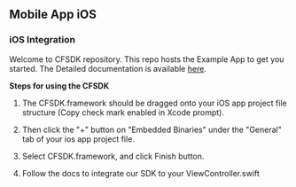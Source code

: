## Mobile App iOS
### iOS Integration

Welcome to CFSDK repository. This repo hosts the Example App to get you started.
The Detailed documentation is available [here](https://docs.cashfree.com/docs/ios/guide/).

<b> Steps for using the CFSDK </b>

1.  The CFSDK.framework should be dragged onto your iOS app project file structure (Copy check mark enabled in Xcode prompt).

2.  Then click the "+" button on "Embedded Binaries" under the "General" tab of your ios app project file.

3.  Select CFSDK.framework, and click Finish button.

4.  Follow the docs to integrate our SDK to your ViewController.swift

